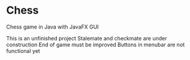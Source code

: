 # Chess
Chess game in Java with JavaFX GUI

This is an unfinished project
Stalemate and checkmate are under construction
End of game must be improved
Buttons in menubar are not functional yet
